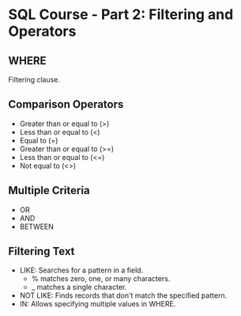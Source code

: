 # SQL Course - Part 2: Filtering and Operators

## WHERE

Filtering clause.

## Comparison Operators

- Greater than or equal to (>)
- Less than or equal to (<)
- Equal to (=)
- Greater than or equal to (>=)
- Less than or equal to (<=)
- Not equal to (<>)

## Multiple Criteria

- OR
- AND
- BETWEEN

## Filtering Text

- LIKE: Searches for a pattern in a field.
  - % matches zero, one, or many characters.
  - _ matches a single character.
- NOT LIKE: Finds records that don't match the specified pattern.
- IN: Allows specifying multiple values in WHERE.

